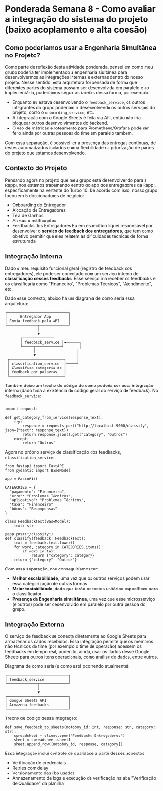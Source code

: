 # Ponderada Semana 8 - Como avaliar a integração do sistema do projeto (baixo acoplamento e alta coesão)

## Como poderíamos usar a Engenharia Simultânea no Projeto?

Como parte de reflexão desta atividade ponderada, pensei em como meu grupo poderia ter implementado a engenharia siultânea para desenvolvermos as integrações internas e externas dentro do nosso projeto. Nesse sentido, esta arquitetura foi pensada de forma que diferentes partes do sistema possam ser desenvolvida em paralelo e ao implementá-la, poderíamos seguir as tarefas dessa forma, por exemplo: 
* Enquanto eu estava desenvolvendo o `feedback_service`, os outros integrantes do grupo poderiam ir desenvolvendo os outros serviços do projeto, como o `onboarding_service`, etc.
* A integração com o Google Sheets é feita via API, então não iria bloquear outros desenvolvimentos do backend.
* O uso de métricas e roteamento para Prometheus/Grafana pode ser feito ainda por outras pessoas do time em paralelo também.

Com essa separação, é possível ter a presença das entregas contínuas, de testes automatizados isolados e uma flexbilidade na priorização de partes do projeto que estamos desenvolvendo.

## Contexto do Projeto
Pensando agora no projeto que meu grupo está desenvolvendo para a Rappi, nós estamos trabalhando dentro do app dos entregadores da Rappi, especificamente na vertente do Turbo 10. De acordo com isso, nosso grupo focou em 5 direcionadores de negócio:
- Onboarding do Entregador
- Alocação de Entregadores
- Tela de Ganhos
- Alertas e notificações
- Feedbacks dos Entregadores
Eu em específico fiquei responsável por desenvolver o **serviço de feedback dos entregadores**, que tem como objetivo permitir que eles relatem as dificuldades técnicas de forma estruturada.

## Integração Interna
Dado o meu requisito funcional geral (registro de feedback dos entregadores), ele pode ser conectado com um serviço interno de **classificação desses feedbacks**. Esse serviço iria receber os feedbacks e os classificaria como "Financeiro", "Problemas Técnicos", "Atendimento", etc. 

Dado esse contexto, abaixo há um diagrama de como seria essa arquitetura:
```
┌────────────────────────────┐
│      Entregador App        │
│ Envia feedback pela API    │
└──────────────┬─────────────┘
               │
               ▼
       ┌──────────────┐
       │ feedback_service │◄──────┐
       └─────┬────────────┘       │
             │                   │
             ▼                   │
 ┌─────────────────────────┐     │
 │ classification_service  │─────┘
 │ Classifica categoria do │
 │ feedback por palavras   │
 └─────────────────────────┘
```

Também deixo um trecho de código de como poderia ser essa integração interna (dado toda a existência do código geral do serviço de feedback). No `feedback_service`:
```

import requests

def get_category_from_service(response_text):
    try:
        response = requests.post("http://localhost:9000/classify", json={"text": response_text})
        return response.json().get("category", "Outros")
    except:
        return "Outros"
```

Agora no próprio serviço de classificação dos feedbacks, `classification_service`:
```
from fastapi import FastAPI
from pydantic import BaseModel

app = FastAPI()

CATEGORIES = {
  "pagamento": "Financeiro",
  "erro": "Problemas Técnicos",
  "aplicativo": "Problemas Técnicos",
  "taxa": "Financeiro",
  "bônus": "Recompensas"
}

class FeedbackText(BaseModel):
    text: str

@app.post("/classify")
def classify(feedback: FeedbackText):
    text = feedback.text.lower()
    for word, category in CATEGORIES.items():
        if word in text:
            return {"category": category}
    return {"category": "Outros"}
```

Com essa separação, nós conseguiríamos ter:
* **Melhor escalabilidade**, uma vez que os outros serviços podem usar essa categorização de outras formas
* **Maior testabilidade**, dado que terão os testes unitários específicos para o classificador
* **Presença da Engenharia simultânea**, uma vez que esse microsserviço (e outros) pode ser desenvolvido em paralelo por outra pessoa do grupo.

## Integração Externa
O serviço de feedback se conecta diretamente ao Google Sheets para armazenar os dados recebidos. Essa integração permite que os membros não técnicos do time (por exemplo o time de operação) acessem os feedbacks em tempo real, podendo, ainda, usar os dados desse Google Sheets para outros itens operacionais, como análise de dados, entre outros. 

Diagrama de como seria (e como está ocorrendo atualmente):
```
┌────────────────────────────┐
│ feedback_service           │
└──────────────┬─────────────┘
               │
               ▼
┌────────────────────────────┐
│ Google Sheets API          │
│ Armazena feedbacks         │
└────────────────────────────┘
```
Trecho de código dessa integração:
```
def save_feedback_to_sheets(motoboy_id: int, response: str, category: str):
    spreadsheet = client.open("Feedbacks Entregadores")
    sheet = spreadsheet.sheet1
    sheet.append_row([motoboy_id, response, category])
```
Essa integração inclui controle de qualidade a partir desses aspectos:
* Verificação de credenciais
* Retries com delay
* Versionamento das libs usadas
* Armazenamento de logs e execução da verificação na aba "Verificação de Qualidade" da planilha 
